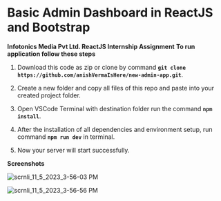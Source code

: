 # Basic Admin Dashboard in ReactJS and Bootstrap

**Infotonics Media Pvt Ltd. ReactJS Internship Assignment** 
**To run application follow these steps**

1. Download this code as zip or clone by command **`git clone https://github.com/anishVermaIsHere/new-admin-app.git`**.

2. Create a new folder and copy all files of this repo and paste into your created project folder. 

3. Open VSCode Terminal with destination folder run the command **`npm install`**.

3. After the installation of all dependencies and environment setup, run command **`npm run dev`** in terminal.

4. Now your server will start successfully.


**Screenshots**

![scrnli_11_5_2023_3-56-03 PM](https://github.com/anishVermaIsHere/new-admin-app/assets/97972189/e347311b-3479-43de-a75b-3c467e1deea1)

![scrnli_11_5_2023_3-56-56 PM](https://github.com/anishVermaIsHere/new-admin-app/assets/97972189/b64e9c3e-dd72-4d31-b315-6b7047225ac0)
